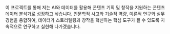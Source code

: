 이 프로젝트를 통해 저는 AI와 데이터를 활용해 콘텐츠 기획 및 창작을 지원하는 콘텐츠 데이터 분석가로 성장하고 싶습니다. 인문학적 사고와 기술적 역량, 이론적 연구와 실무 경험을 융합하여, 데이터가 스토리텔링과 창작을 혁신하는 핵심 도구가 될 수 있도록 지속적으로 연구하고 실현해 나가겠습니다.